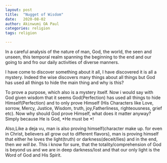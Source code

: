 ```yaml
---
layout: post
title:  "Nugget of Wisdom"
date:   2020-08-02
author: Akinwumi OA Paul
categories: religion
tags: religion

---
```




In a careful analysis of the nature of man, 
God, the world, the seen and unseen, 
this temporal realm spanning the beginning to the end 
and our going to and fro our daily activities of diverse manners.

I have come to discover something about it all, 
I have discovered it is all a mystery. 
Indeed the wise discovers many things about all things 
but God has used all things to hide the main thing and why is this? 

To prove a purpose, which also is a mystery itself.
Now i would say with God given wisdom that it seems God(Perfection) has used all things 
to hide Himself(Perfection) and to only prove Himself (His Characters like Love, sorrow, Mercy, Justice, Wisdom, truth, joy,Fatherliness, righteousness, grief etc). 
Now why should God prove Himself, what does it matter anyway? Simply because He is God, *He must be *! 

Also,Like a deja vu, man is also proving himself(character make up. 
for even in Christ, believers all grow out to different flavors), man is proving himself that either he loves the light(truth) or darkness(deceit/lies) and in the end, 
then *we will be*. This i know for sure, that the totality/comprehension of God is beyond us and we are in deep darkness/lost and that our only light is the Word of God and His Spirit.
